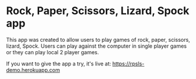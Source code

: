 # Rock, Paper, Scissors, Lizard, Spock app

This app was created to allow users to play games of rock, paper, scissors, lizard, Spock.  Users can play against the computer in single player games or they can play local 2 player games.




If you want to give the app a try, it's live at:
https://rpsls-demo.herokuapp.com
